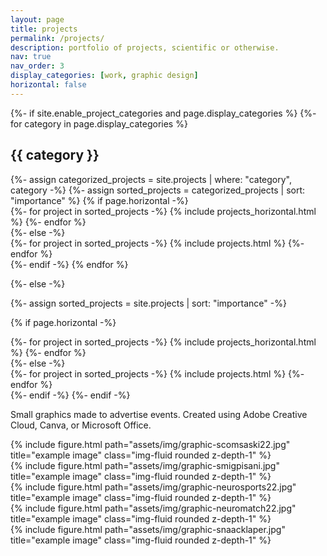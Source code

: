 ```yaml
---
layout: page
title: projects
permalink: /projects/
description: portfolio of projects, scientific or otherwise.
nav: true
nav_order: 3
display_categories: [work, graphic design]
horizontal: false
---
```


<!-- pages/projects.md -->
<div class="projects">
{%- if site.enable_project_categories and page.display_categories %}
  <!-- Display categorized projects -->
  {%- for category in page.display_categories %}
  <h2 class="category">{{ category }}</h2>
  {%- assign categorized_projects = site.projects | where: "category", category -%}
  {%- assign sorted_projects = categorized_projects | sort: "importance" %}
  <!-- Generate cards for each project -->
  {% if page.horizontal -%}
  <div class="container">
    <div class="row row-cols-2">
    {%- for project in sorted_projects -%}
      {% include projects_horizontal.html %}
    {%- endfor %}
    </div>
  </div>
  {%- else -%}
  <div class="grid">
    {%- for project in sorted_projects -%}
      {% include projects.html %}
    {%- endfor %}
  </div>
  {%- endif -%}
  {% endfor %}

{%- else -%}
<!-- Display projects without categories -->
  {%- assign sorted_projects = site.projects | sort: "importance" -%}
  <!-- Generate cards for each project -->
  {% if page.horizontal -%}
  <div class="container">
    <div class="row row-cols-2">
    {%- for project in sorted_projects -%}
      {% include projects_horizontal.html %}
    {%- endfor %}
    </div>
  </div>
  {%- else -%}
  <div class="grid">
    {%- for project in sorted_projects -%}
      {% include projects.html %}
    {%- endfor %}
  </div>
  {%- endif -%}
{%- endif -%}
</div>


Small graphics made to advertise events. Created using Adobe Creative Cloud, Canva, or Microsoft Office.

<div class="row">
  <div class="col-sm mt-3 mt-md-0">
    {% include figure.html path="assets/img/graphic-scomsaski22.jpg" title="example image" class="img-fluid rounded z-depth-1" %}
  </div>
</div>
<div class="row">
  <div class="col-sm mt-3 mt-md-0">
    {% include figure.html path="assets/img/graphic-smigpisani.jpg" title="example image" class="img-fluid rounded z-depth-1" %}
  </div>
  <div class="col-sm mt-3 mt-md-0">
    {% include figure.html path="assets/img/graphic-neurosports22.jpg" title="example image" class="img-fluid rounded z-depth-1" %}
  </div>
  <div class="col-sm mt-3 mt-md-0">
    {% include figure.html path="assets/img/graphic-neuromatch22.jpg" title="example image" class="img-fluid rounded z-depth-1" %}
  </div>
  <div class="col-sm mt-3 mt-md-0">
    {% include figure.html path="assets/img/graphic-snaacklaper.jpg" title="example image" class="img-fluid rounded z-depth-1" %}
  </div>
</div>
